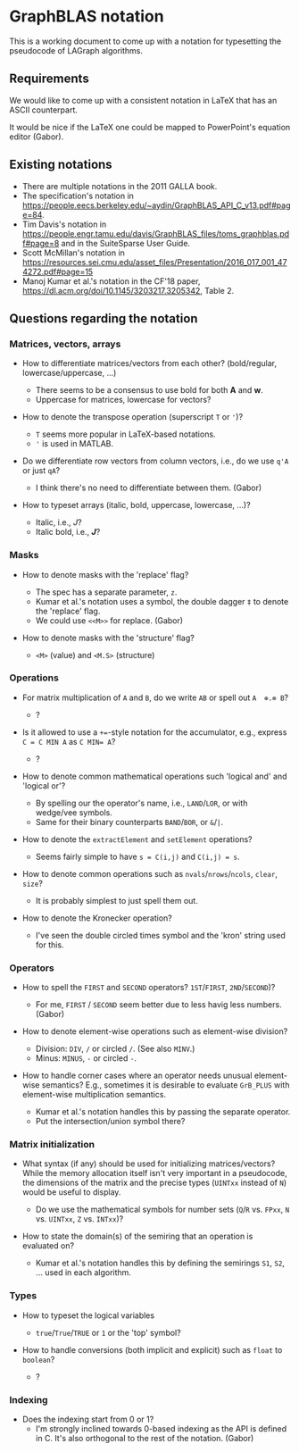 # GraphBLAS notation

This is a working document to come up with a notation for typesetting the pseudocode of LAGraph algorithms.

## Requirements

We would like to come up with a consistent notation in LaTeX that has an ASCII counterpart.

It would be nice if the LaTeX one could be mapped to PowerPoint's equation editor (Gabor).

## Existing notations

- There are multiple notations in the 2011 GALLA book.
- The specification's notation in <https://people.eecs.berkeley.edu/~aydin/GraphBLAS_API_C_v13.pdf#page=84>.
- Tim Davis's notation in <https://people.engr.tamu.edu/davis/GraphBLAS_files/toms_graphblas.pdf#page=8> and in the SuiteSparse User Guide.
- Scott McMillan's notation in <https://resources.sei.cmu.edu/asset_files/Presentation/2016_017_001_474272.pdf#page=15>
- Manoj Kumar et al.'s notation in the CF'18 paper, <https://dl.acm.org/doi/10.1145/3203217.3205342>, Table 2.

## Questions regarding the notation

### Matrices, vectors, arrays

* How to differentiate matrices/vectors from each other? (bold/regular, lowercase/uppercase, ...)
  * There seems to be a consensus to use bold for both **A** and **w**.
  * Uppercase for matrices, lowercase for vectors?

* How to denote the transpose operation (superscript `T` or `'`)?
  * `T` seems more popular in LaTeX-based notations.
  * `'` is used in MATLAB.

* Do we differentiate row vectors from column vectors, i.e., do we use `q'A` or just `qA`?
  * I think there's no need to differentiate between them. (Gabor)

* How to typeset arrays (italic, bold, uppercase, lowercase, ...)?
  * Italic, i.e., _J_?
  * Italic bold, i.e., _**J**_?

### Masks

* How to denote masks with the 'replace' flag?
  * The spec has a separate parameter, `z`.
  * Kumar et al.'s notation uses a symbol, the double dagger `‡` to denote the 'replace' flag.
  * We could use `<<M>>` for replace. (Gabor)

* How to denote masks with the 'structure' flag?
  * `<M>` (value) and `<M.S>` (structure)

### Operations

* For matrix multiplication of `A` and `B`, do we write `AB` or spell out `A  ⊕.⊗ B`?
  * ?

* Is it allowed to use a `+=`-style notation for the accumulator, e.g., express `C = C MIN A` as `C MIN= A`?
  * ?

* How to denote common mathematical operations such 'logical and' and 'logical or'?
  * By spelling our the operator's name, i.e., `LAND`/`LOR`, or with wedge/vee symbols.
  * Same for their binary counterparts `BAND`/`BOR`, or `&`/`|`.

* How to denote the `extractElement` and `setElement` operations?
  * Seems fairly simple to have `s = C(i,j)` and `C(i,j) = s`.

* How to denote common operations such as `nvals`/`nrows`/`ncols`, `clear`, `size`?
  * It is probably simplest to just spell them out.

* How to denote the Kronecker operation?
  * I've seen the double circled times symbol and the 'kron' string used for this.

### Operators

* How to spell the `FIRST` and `SECOND` operators? `1ST`/`FIRST`, `2ND`/`SECOND`)?
  * For me, `FIRST` / `SECOND` seem better due to less havig less numbers. (Gabor)

* How to denote element-wise operations such as element-wise division?
  * Division: `DIV`, `/` or circled `/`. (See also `MINV`.)
  * Minus: `MINUS`, `-` or circled `-`.

* How to handle corner cases where an operator needs unusual element-wise semantics? E.g., sometimes it is desirable to evaluate `GrB_PLUS` with element-wise multiplication semantics.
  * Kumar et al.'s notation handles this by passing the separate operator.
  * Put the intersection/union symbol there?

### Matrix initialization

* What syntax (if any) should be used for initializing matrices/vectors? While the memory allocation itself isn't very important in a pseudocode, the dimensions of the matrix and the precise types (`UINTxx` instead of `N`) would be useful to display.
  * Do we use the mathematical symbols for number sets (`Q`/`R` vs. `FPxx`, `N` vs. `UINTxx`, `Z` vs. `INTxx`)?

* How to state the domain(s) of the semiring that an operation is evaluated on? 
  * Kumar et al.'s notation handles this by defining the semirings `S1`, `S2`, ... used in each algorithm.

### Types

* How to typeset the logical variables
  * `true`/`True`/`TRUE` or `1` or the 'top' symbol?

* How to handle conversions (both implicit and explicit) such as `float` to `boolean`?
  * ?

### Indexing

* Does the indexing start from 0 or 1?
  * I'm strongly inclined towards 0-based indexing as the API is defined in C. It's also orthogonal to the rest of the notation. (Gabor)
